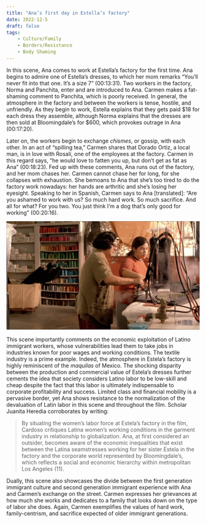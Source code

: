 ```yaml
---
title: "Ana’s first day in Estella’s factory"
date: 2022-12-5
draft: false
tags:
    - Culture/Family
    - Borders/Resistance
    - Body Shaming
---
```


In this scene, Ana comes to work at Estella’s factory for the first time. Ana begins to admire one of Estella’s dresses, to which her mom remarks “You’ll never fit into that one. It’s a size 7” (00:13:31). Two workers in the factory, Norma and Panchita, enter and are introduced to Ana. Carmen makes a fat-shaming comment to Panchita, which is poorly received. In general, the atmosphere in the factory and between the workers is tense, hostile, and unfriendly. As they begin to work, Estella explains that they gets paid $18 for each dress they assemble, although Norma explains that the dresses are then sold at Bloomingdale’s for $600, which provokes outrage in Ana (00:17:20).  

Later on, the workers begin to exchange *chismes*, or gossip, with each other. In an act of “spilling tea,” Carmen shares that Dorado Ortiz, a local man, is in love with Rosalí, one of the employees at the factory. Carmen in this regard says, “he would love to fatten you up, but don’t get as fat as Ana” (00:18:23). Fed up with these comments, Ana runs out of the factory, and her mom chases her. Carmen cannot chase her for long, for she collapses with exhaustion. She bemoans to Ana that she’s too tired to do the factory work nowadays: her hands are arthritic and she’s losing her eyesight. Speaking to her in Spanish, Carmen says to Ana [translated]: “Are you ashamed to work with us? So much hard work. So much sacrifice. And all for what? For you two. You just think I’m a dog that’s only good for working” (00:20:16). 

![Example image](/imgs/scene2_1.png)

This scene importantly comments on the economic exploitation of Latino immigrant workers, whose vulnerabilities lead them to take jobs in industries known for poor wages and working conditions. The textile industry is a prime example. Indeed, the atmosphere in Estela’s factory is highly reminiscent of the *maquilas* of Mexico. The shocking disparity between the production and commercial value of Estela’s dresses further cements the idea that society considers Latino labor to be low-skill and cheap despite the fact that this labor is ultimately indispensable to corporate profitability and success. Limited class and financial mobility is a pervasive border, yet Ana shows resistance to the normalization of the devaluation of Latin labor in this scene and throughout the film. Scholar Juanita Heredia corroborates by writing: 

> By situating the women’s labor force at Estela’s factory in the film, Cardoso critiques Latina women’s working conditions in the garment industry in relationship to globalization. Ana, at first considered an outsider, becomes aware of the economic inequalities that exist between the Latina seamstresses working for her sister Estela in the factory and the corporate world represented by Bloomingdale’s, which reflects a social and economic hierarchy within metropolitan Los Angeles (11). 

Dually, this scene also showcases the divide between the first generation immigrant culture and second generation immigrant experience with Ana and Carmen’s exchange on the street. Carmen expresses her grievances at how much she works and dedicates to a family that looks down on the type of labor she does. Again, Carmen exemplifies the values of hard work, family-centrism, and sacrifice expected of older immigrant generations.